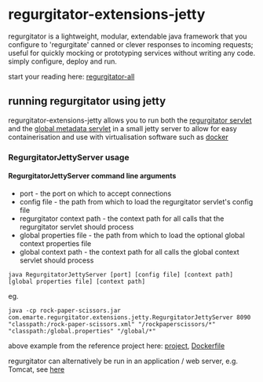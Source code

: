 # regurgitator-extensions-jetty

regurgitator is a lightweight, modular, extendable java framework that you configure to 'regurgitate' canned or clever responses to incoming requests; useful for quickly mocking or prototyping services without writing any code. simply configure, deploy and run.

start your reading here: [regurgitator-all](http://github.com/talmeym/regurgitator-all#regurgitator)

## running regurgitator using jetty

regurgitator-extensions-jetty allows you to run both the [regurgitator servlet](https://github.com/talmeym/regurgitator-extensions-web#regurgitator-servlet) and the [global metadata servlet](https://github.com/talmeym/regurgitator-extensions-web#global-metadata-servlet) in a small jetty server to allow for easy containerisation and use with virtualisation software such as [docker](https://www.docker.com)

### RegurgitatorJettyServer usage

#### RegurgitatorJettyServer command line arguments

* port - the port on which to accept connections
* config file - the path from which to load the regurgitator servlet's config file
* regurgitator context path - the context path for all calls that the regurgitator servlet should process
* global properties file - the path from which to load the optional global context properties file
* global context path - the context path for all calls the global context servlet should process

```java RegurgitatorJettyServer [port] [config file] [context path] [global properties file] [context path]```

eg.

```java -cp rock-paper-scissors.jar com.emarte.regurgitator.extensions.jetty.RegurgitatorJettyServer 8090 "classpath:/rock-paper-scissors.xml" "/rockpaperscissors/*" "classpath:/global.properties" "/global/*"```

above example from the reference project here: [project](https://github.com/talmeym/rock-paper-scissors), [Dockerfile](https://github.com/talmeym/rock-paper-scissors/blob/master/Dockerfile)

regurgitator can alternatively be run in an application / web server, e.g. Tomcat, see [here](https://github.com/talmeym/rock-paper-scissors/blob/master/src/main/webapp/WEB-INF/web.xml)
